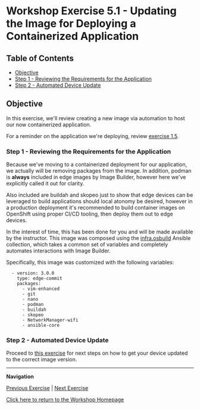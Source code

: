 # Workshop Exercise 5.1 - Updating the Image for Deploying a Containerized Application

## Table of Contents

* [Objective](#objective)
* [Step 1 - Reviewing the Requirements for the Application](#step-1---reviewing-the-requirements-for-the-application)
* [Step 2 - Automated Device Update](#step-2---automated-device-update)

## Objective

In this exercise, we'll review creating a new image via automation to host our now containerized application.

For a reminder on the application we're deploying, review [exercise 1.5](../1.5-application-intro).

### Step 1 - Reviewing the Requirements for the Application

Because we've moving to a containerized deployment for our application, we actually will be removing packages from the image. In addition, podman is **always** included in edge images by Image Builder, however here we've explicitly called it out for clarity.

Also included are buildah and skopeo just to show that edge devices can be leveraged to build applications should local atonomy be desired, however in a production deployment it's recommended to build container images on OpenShift using proper CI/CD tooling, then deploy them out to edge devices.

In the interest of time, this has been done for you and will be made available by the instructor. This image was composed using the [infra.osbuild](https://github.com/redhat-cop/infra.osbuild) Ansible collection, which takes a common set of variables and completely automates interactions with Image Builder.

Specifically, this image was customized with the following variables:
```
  - version: 3.0.0
    type: edge-commit
    packages:
      - vim-enhanced
      - git
      - nano
      - podman
      - buildah
      - skopeo
      - NetworkManager-wifi
      - ansible-core
```

### Step 2 - Automated Device Update

Proceed to [this exercise](../0.1-update-rhde/) for next steps on how to get your device updated to the correct image version.

---
**Navigation**

[Previous Exercise](../4.5-cleanup-bare-metal-app) | [Next Exercise](../0.1-upgrade-rhde)

[Click here to return to the Workshop Homepage](../README.md)